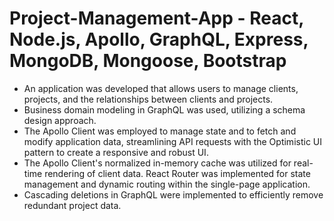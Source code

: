 # Project-Management-App - React, Node.js, Apollo, GraphQL, Express, MongoDB, Mongoose, Bootstrap
* An application was developed that allows users to manage clients, projects, and the relationships between clients and projects. 
* Business domain modeling in GraphQL was used, utilizing a schema design approach. 
* The Apollo Client was employed to manage state and to fetch and modify application data, streamlining API requests with the Optimistic UI pattern to create a responsive and robust UI. 
* The Apollo Client's normalized in-memory cache was utilized for real-time rendering of client data. React Router was implemented for state management and dynamic routing within the single-page application.
* Cascading deletions in GraphQL were implemented to efficiently remove redundant project data.
